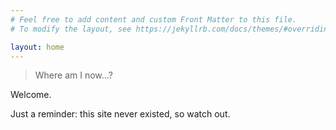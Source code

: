```yaml
---
# Feel free to add content and custom Front Matter to this file.
# To modify the layout, see https://jekyllrb.com/docs/themes/#overriding-theme-defaults

layout: home
---
```


> Where am I now...?

Welcome.

Just a reminder: this site never existed, so watch out.

